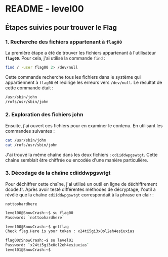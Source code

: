 # README - level00

## Étapes suivies pour trouver le Flag

### 1. Recherche des fichiers appartenant à `flag00`

La première étape a été de trouver les fichiers appartenant à l'utilisateur **`flag00`**. Pour cela, j'ai utilisé la commande `find` :

```bash
find / -user flag00 2> /dev/null
```

Cette commande recherche tous les fichiers dans le système qui appartiennent à `flag00` et redirige les erreurs vers `/dev/null`. Le résultat de cette commande était :

```bash
/usr/sbin/john
/rofs/usr/sbin/john
```

### 2. Exploration des fichiers john

Ensuite, j'ai ouvert ces fichiers pour en examiner le contenu. En utilisant les commandes suivantes :

```bash
cat /usr/sbin/john
cat /rofs/usr/sbin/john
```

J'ai trouvé la même chaîne dans les deux fichiers : `cdiiddwpgswtgt`. Cette chaîne semblait être chiffrée ou encodée d'une manière particulière.

### 3. Décodage de la chaîne cdiiddwpgswtgt

Pour déchiffrer cette chaîne, j'ai utilisé un outil en ligne de déchiffrement dcode.fr. Après avoir testé différentes méthodes de décryptage, l'outil a révélé que la chaîne `cdiiddwpgswtgt` correspondait à la phrase en clair :

`nottoohardhere`

```bash
level00@SnowCrash:~$ su flag00
Password: `nottoohardhere`

level00@SnowCrash:~$ getflag
Check flag.Here is your token : x24ti5gi3x0ol2eh4esiuxias

flag00@SnowCrash:~$ su level01
Password: `x24ti5gi3x0ol2eh4esiuxias`
level01@SnowCrash:~$ 
```
